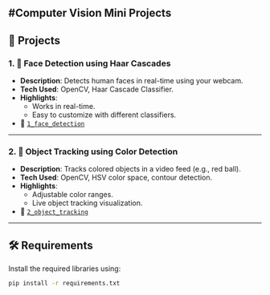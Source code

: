 #Computer Vision Mini Projects
---

## 🚀 Projects

### 1. 👤 Face Detection using Haar Cascades
- **Description**: Detects human faces in real-time using your webcam.
- **Tech Used**: OpenCV, Haar Cascade Classifier.
- **Highlights**:
  - Works in real-time.
  - Easy to customize with different classifiers.
- 📂 [`1_face_detection`](./1_face_detection)

---

### 2. 🎯 Object Tracking using Color Detection
- **Description**: Tracks colored objects in a video feed (e.g., red ball).
- **Tech Used**: OpenCV, HSV color space, contour detection.
- **Highlights**:
  - Adjustable color ranges.
  - Live object tracking visualization.
- 📂 [`2_object_tracking`](./2_object_tracking)

---

## 🛠 Requirements

Install the required libraries using:

```bash
pip install -r requirements.txt
